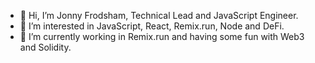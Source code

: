 - 👋 Hi, I’m Jonny Frodsham, Technical Lead and JavaScript Engineer.
- 👀 I’m interested in JavaScript, React, Remix.run, Node and DeFi.
- 🌱 I’m currently working in Remix.run and having some fun with Web3 and Solidity.

<!---
roninfrodsham/roninfrodsham is a ✨ special ✨ repository because its `README.md` (this file) appears on your GitHub profile.
You can click the Preview link to take a look at your changes.
--->
